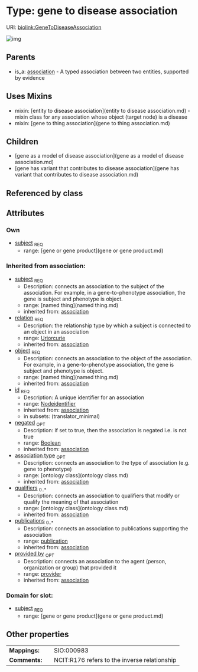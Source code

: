 
# Type: gene to disease association




URI: [biolink:GeneToDiseaseAssociation](https://w3id.org/biolink/vocab/GeneToDiseaseAssociation)


![img](http://yuml.me/diagram/nofunky;dir:TB/class/\[Provider]<provided%20by(i)%200..1-%20\[GeneToDiseaseAssociation|relation(i):uriorcurie;id(i):nodeidentifier;negated(i):boolean%20%3F],%20\[Publication]<publications(i)%200..*-%20\[GeneToDiseaseAssociation],%20\[OntologyClass]<qualifiers(i)%200..*-%20\[GeneToDiseaseAssociation],%20\[OntologyClass]<association%20type(i)%200..1-%20\[GeneToDiseaseAssociation],%20\[NamedThing]<object(i)%201..1-%20\[GeneToDiseaseAssociation],%20\[GeneOrGeneProduct]<subject%201..1-%20\[GeneToDiseaseAssociation],%20\[GeneToDiseaseAssociation]uses%20-.->\[EntityToDiseaseAssociation],%20\[GeneToDiseaseAssociation]uses%20-.->\[GeneToThingAssociation],%20\[GeneToDiseaseAssociation]^-\[GeneHasVariantThatContributesToDiseaseAssociation],%20\[GeneToDiseaseAssociation]^-\[GeneAsAModelOfDiseaseAssociation],%20\[Association]^-\[GeneToDiseaseAssociation])

## Parents

 *  is_a: [association](association.md) - A typed association between two entities, supported by evidence

## Uses Mixins

 *  mixin: [entity to disease association](entity to disease association.md) - mixin class for any association whose object (target node) is a disease
 *  mixin: [gene to thing association](gene to thing association.md)

## Children

 * [gene as a model of disease association](gene as a model of disease association.md)
 * [gene has variant that contributes to disease association](gene has variant that contributes to disease association.md)

## Referenced by class


## Attributes


### Own

 * [subject](gene_to_disease_association_subject.md)  <sub>REQ</sub>
    * range: [gene or gene product](gene or gene product.md)

### Inherited from association:

 * [subject](subject.md)  <sub>REQ</sub>
    * Description: connects an association to the subject of the association. For example, in a gene-to-phenotype association, the gene is subject and phenotype is object.
    * range: [named thing](named thing.md)
    * inherited from: [association](association.md)
 * [relation](relation.md)  <sub>REQ</sub>
    * Description: the relationship type by which a subject is connected to an object in an association
    * range: [Uriorcurie](type/Uriorcurie.md)
    * inherited from: [association](association.md)
 * [object](object.md)  <sub>REQ</sub>
    * Description: connects an association to the object of the association. For example, in a gene-to-phenotype association, the gene is subject and phenotype is object.
    * range: [named thing](named thing.md)
    * inherited from: [association](association.md)
 * [id](association_id.md)  <sub>REQ</sub>
    * Description: A unique identifier for an association
    * range: [Nodeidentifier](type/Nodeidentifier.md)
    * inherited from: [association](association.md)
    * in subsets: (translator_minimal)
 * [negated](negated.md)  <sub>OPT</sub>
    * Description: if set to true, then the association is negated i.e. is not true
    * range: [Boolean](type/Boolean.md)
    * inherited from: [association](association.md)
 * [association type](association_type.md)  <sub>OPT</sub>
    * Description: connects an association to the type of association (e.g. gene to phenotype)
    * range: [ontology class](ontology class.md)
    * inherited from: [association](association.md)
 * [qualifiers](qualifiers.md)  <sub>0..*</sub>
    * Description: connects an association to qualifiers that modify or qualify the meaning of that association
    * range: [ontology class](ontology class.md)
    * inherited from: [association](association.md)
 * [publications](publications.md)  <sub>0..*</sub>
    * Description: connects an association to publications supporting the association
    * range: [publication](publication.md)
    * inherited from: [association](association.md)
 * [provided by](provided_by.md)  <sub>OPT</sub>
    * Description: connects an association to the agent (person, organization or group) that provided it
    * range: [provider](provider.md)
    * inherited from: [association](association.md)

### Domain for slot:

 * [subject](gene_to_disease_association_subject.md)  <sub>REQ</sub>
    * range: [gene or gene product](gene or gene product.md)

## Other properties

|  |  |  |
| --- | --- | --- |
| **Mappings:** | | SIO:000983 |
| **Comments:** | | NCIT:R176 refers to the inverse relationship |


